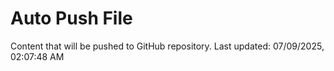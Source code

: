 # Auto Push File

Content that will be pushed to GitHub repository.
Last updated: 07/09/2025, 02:07:48 AM